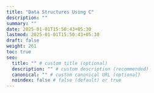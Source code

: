 ```yaml
---
title: "Data Structures Using C"
description: ""
summary: ""
date: 2025-01-01T15:50:43+05:30
lastmod: 2025-01-01T15:50:43+05:30
draft: false
weight: 261
toc: true
seo:
  title: "" # custom title (optional)
  description: "" # custom description (recommended)
  canonical: "" # custom canonical URL (optional)
  noindex: false # false (default) or true
---
```

